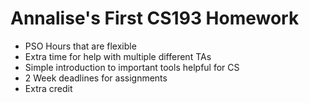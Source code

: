 
# Annalise's First CS193 Homework

- PSO Hours that are flexible
- Extra time for help with multiple different TAs
- Simple introduction to important tools helpful for CS
- 2 Week deadlines for assignments
- Extra credit 
